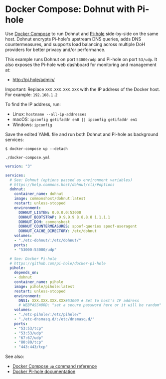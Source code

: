 # Docker Compose: Dohnut with Pi-hole

Use [Docker Compose](https://docs.docker.com/compose/) to run Dohnut and [Pi-hole](https://pi-hole.net) side-by-side on the same host. Dohnut encrypts Pi-hole's upstream DNS queries, adds DNS countermeasures, and supports load balancing across multiple DoH providers for better privacy and/or performance.

This example runs Dohnut on port `53000/udp` and Pi-hole on port `53/udp`. It also exposes the Pi-hole web dashboard for monitoring and management at:

- http://pi.hole/admin/

Important: Replace `XXX.XXX.XXX.XXX` with the IP address of the Docker host. For example: `192.168.1.2`

To find the IP address, run:

- Linux: `hostname --all-ip-addresses`
- macOS: `ipconfig getifaddr en0 || ipconfig getifaddr en1`
- Windows: `ipconfig`

Save the edited YAML file and run both Dohnut and Pi-hole as background services:

    $ docker-compose up --detach

`./docker-compose.yml`

```yaml
version: "3"

services:
  # See: Dohnut (options passed as environment variables)
  # https://help.commons.host/dohnut/cli/#options
  dohnut:
    container_name: dohnut
    image: commonshost/dohnut:latest
    restart: unless-stopped
    environment:
      DOHNUT_LISTEN: 0.0.0.0:53000
      DOHNUT_BOOTSTRAP: 9.9.9.9 8.8.8.8 1.1.1.1
      DOHNUT_DOH: commonshost
      DOHNUT_COUNTERMEASURES: spoof-queries spoof-useragent
      DOHNUT_CACHE_DIRECTORY: /etc/dohnut
    volumes:
    - "./etc-dohnut/:/etc/dohnut/"
    ports:
    - "53000:53000/udp"

  # See: Docker Pi-hole
  # https://github.com/pi-hole/docker-pi-hole
  pihole:
    depends_on:
    - dohnut
    container_name: pihole
    image: pihole/pihole:latest
    restart: unless-stopped
    environment:
      DNS1: XXX.XXX.XXX.XXX#53000 # Set to host's IP address
      # WEBPASSWORD: "set a secure password here or it will be random"
    volumes:
    - "./etc-pihole/:/etc/pihole/"
    - "./etc-dnsmasq.d/:/etc/dnsmasq.d/"
    ports:
    - "53:53/tcp"
    - "53:53/udp"
    - "67:67/udp"
    - "80:80/tcp"
    - "443:443/tcp"
```

See also:

- [Docker Compose `up` command reference](https://docs.docker.com/compose/reference/up/)
- [Docker Pi-hole documentation](https://github.com/pi-hole/docker-pi-hole)
